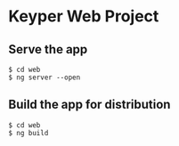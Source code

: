 # Keyper Web Project

## Serve the app

```
$ cd web
$ ng server --open
```

## Build the app for distribution

```
$ cd web
$ ng build
```
